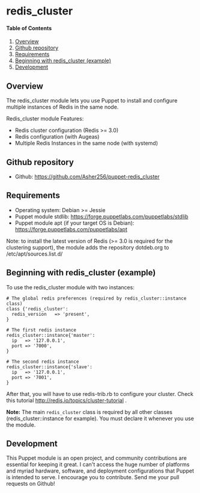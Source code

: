 # redis_cluster

#### Table of Contents

1. [Overview](#overview)
2. [Github repository](#github-repository)
2. [Requirements](#requirements)
3. [Beginning with redis_cluster (example)](#beginning-with-redis-cluster--example-)
4. [Development](#development)

## Overview

The redis_cluster module lets you use Puppet to install and configure multiple instances of Redis in the same node.

Redis_cluster module Features:
- Redis cluster configuration (Redis >= 3.0)
- Redis configuration (with Augeas)
- Multiple Redis Instances in the same node (with systemd)

## Github repository

* Github: https://github.com/Asher256/puppet-redis_cluster

## Requirements

- Operating system: Debian >= Jessie 
- Puppet module stdlib: https://forge.puppetlabs.com/puppetlabs/stdlib 
- Puppet module apt (if your target OS is Debian): https://forge.puppetlabs.com/puppetlabs/apt

Note: to install the latest version of Redis (>= 3.0 is required for the clustering support), the module adds the repository dotdeb.org to /etc/apt/sources.list.d/

## Beginning with redis_cluster (example)

To use the redis_cluster module with two instances:

~~~puppet
# The global redis preferences (required by redis_cluster::instance class)
class {'redis_cluster':
  redis_version   => 'present',
}

# The first redis instance
redis_cluster::instance{'master':
  ip   => '127.0.0.1',
  port => '7000',
}

# The second redis instance
redis_cluster::instance{'slave':
  ip   => '127.0.0.1',
  port => '7001',
}
~~~
After that, you will have to use redis-trib.rb to configure your cluster. Check this tutorial http://redis.io/topics/cluster-tutorial .

**Note:** The main `redis_cluster` class is required by all other classes (redis_cluster::instance for example). You must declare it whenever you use the module.

## Development

This Puppet module is an open project, and community contributions are essential for keeping it great. I can't access the huge number of platforms and myriad hardware, software, and deployment configurations that Puppet is intended to serve. I encourage you to contribute. Send me your pull requests on Github! 

